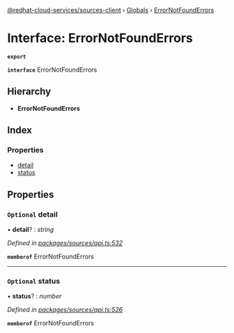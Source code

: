 [@redhat-cloud-services/sources-client](../README.md) › [Globals](../globals.md) › [ErrorNotFoundErrors](errornotfounderrors.md)

# Interface: ErrorNotFoundErrors

**`export`** 

**`interface`** ErrorNotFoundErrors

## Hierarchy

* **ErrorNotFoundErrors**

## Index

### Properties

* [detail](errornotfounderrors.md#optional-detail)
* [status](errornotfounderrors.md#optional-status)

## Properties

### `Optional` detail

• **detail**? : *string*

*Defined in [packages/sources/api.ts:532](https://github.com/leSamo/javascript-clients/blob/master/packages/sources/api.ts#L532)*

**`memberof`** ErrorNotFoundErrors

___

### `Optional` status

• **status**? : *number*

*Defined in [packages/sources/api.ts:526](https://github.com/leSamo/javascript-clients/blob/master/packages/sources/api.ts#L526)*

**`memberof`** ErrorNotFoundErrors
